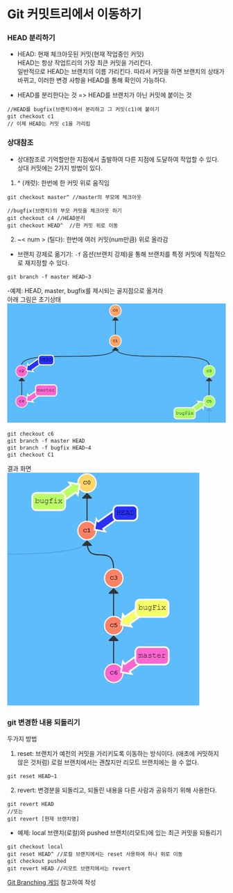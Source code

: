 # Git 커밋트리에서 이동하기

### HEAD 분리하기
- HEAD: 현재 체크아웃된 커밋(현재 작업중인 커밋)<br/>
HEAD는 항상 작업트리의 가장 최큰 커밋을 가리킨다. <br/>일반적으로 HEAD는 브랜치의 이름 가리킨다. 따라서 커밋을 하면 브랜치의 상태가 바뀌고, 이러한 변경 사항을 HEAD를 통해 확인이 가능하다.<br/>

- HEAD를 분리한다는 것 => HEAD를 브랜치가 아닌 커밋에 붙이는 것<br/>
~~~
//HEAD를 bugfix(브랜치)에서 분리하고 그 커밋(c1)에 붙이기
git checkout c1
// 이제 HEAD는 커밋 c1을 가리킴
~~~


### 상대참조
- 상대참조로 기억할만한 지점에서 출발하여 다른 지점에 도달하여 작업할 수 있다.
상대 커밋에는 2가지 방법이 있다.
1. ^ (캐럿): 한번에 한 커밋 위로 움직임
~~~
git checkout master^ //master의 부모에 체크아웃
~~~
~~~
//bugfix(브랜치)의 부모 커밋을 체크아웃 하기
git checkout c4 //HEAD분리
git checkout HEAD^  //한 커밋 위로 이동
~~~

2. ~< num > (틸다): 한번에 여러 커밋(num만큼) 위로 올라감
- 브랜치 강제로 옮기기: `-f` 옵션(브랜치 강제)을 통해 브랜치를 특정 커밋에 직접적으로 재지정할 수 있다.
~~~
git branch -f master HEAD~3
~~~
-예제: HEAD, master, bugfix를 제시되는 골지점으로 옮겨라<br/>아래 그림은 초기상태
![텍스트](ref_example.jpg)
~~~
git checkout c6
git branch -f master HEAD
git branch -f bugfix HEAD~4
git checkout C1
~~~
결과 화면<br/>
![텍스트](ref_example02.jpg)


### git 변경한 내용 되돌리기
두가지 방법
1. reset: 브랜치가 예전의 커밋을 가리키도록 이동하는 방식이다. (애초에 커밋하지 않은 것처럼)
로컬 브랜치에서는 괜찮지만 리모트 브랜치에는 쓸 수 없다.
~~~
git reset HEAD~1
~~~

2. revert: 변경분을 되돌리고, 되돌린 내용을 다른 사람과 공유하기 위해 사용한다.
~~~
git revert HEAD
//또는
git revert [현재 브랜치명]
~~~

- 예제: local 브랜치(로컬)와 pushed 브랜치(리모트)에 있는 최근 커밋을 되돌리기
~~~
git checkout local
git reset HEAD^ //로컬 브랜치에서는 reset 사용하여 하나 위로 이동
git checkout pushed
git revert HEAD //리모트 브랜치에서는 revert
~~~




[Git Branching 게임](https://learngitbranching.js.org/ ) 참고하여 작성
